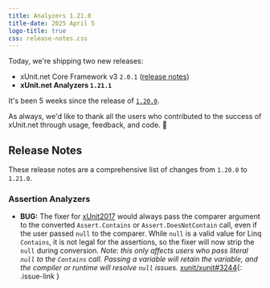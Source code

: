 ```yaml
---
title: Analyzers 1.21.0
title-date: 2025 April 5
logo-title: true
css: release-notes.css
---
```


Today, we're shipping two new releases:

* xUnit.net Core Framework v3 `2.0.1` ([release notes](/releases/v3/2.0.1))
* **xUnit.net Analyzers `1.21.1`**

It's been 5 weeks since the release of [`1.20.0`](1.20.0).

As always, we'd like to thank all the users who contributed to the success of xUnit.net through usage, feedback, and code. 🎉

## Release Notes

These release notes are a comprehensive list of changes from `1.20.0` to `1.21.0`.

### Assertion Analyzers

* **BUG:** The fixer for [xUnit2017](/xunit.analyzers/rules/xUnit2017) would always pass the comparer argument to the converted `Assert.Contains` or `Assert.DoesNotContain` call, even if the user passed `null` to the comparer. While `null` is a valid value for Linq `Contains`, it is not legal for the assertions, so the fixer will now strip the `null` during conversion. _Note: this only affects users who pass literal `null` to the `Contains` call. Passing a variable will retain the variable, and the compiler or runtime will resolve `null` issues._ [xunit/xunit#3244](https://github.com/xunit/xunit/issues/3244){: .issue-link }
